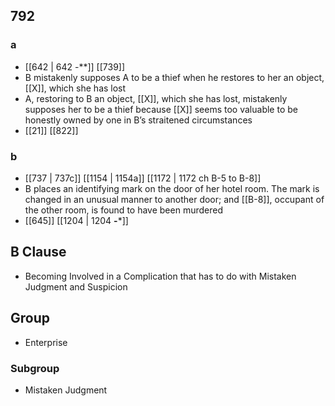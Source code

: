 ## 792
### a
- [[642 | 642 -**]] [[739]] 
- B mistakenly supposes A to be a thief when he restores to her an object, [[X]], which she has lost
- A, restoring to B an object, [[X]], which she has lost, mistakenly supposes her to be a thief because [[X]] seems too valuable to be honestly owned by one in B’s straitened circumstances
- [[21]] [[822]] 

### b
- [[737 | 737c]] [[1154 | 1154a]] [[1172 | 1172 ch B-5 to B-8]] 
- B places an identifying mark on the door of her hotel room. The mark is changed in an unusual manner to another door; and [[B-8]], occupant of the other room, is found to have been murdered
- [[645]] [[1204 | 1204 **-***]] 

## B Clause
- Becoming Involved in a Complication that has to do with Mistaken Judgment and Suspicion

## Group
- Enterprise

### Subgroup
- Mistaken Judgment

